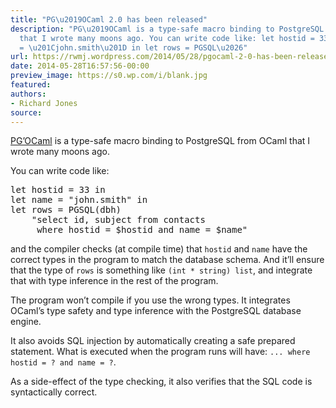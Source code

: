 ```yaml
---
title: "PG\u2019OCaml 2.0 has been released"
description: "PG\u2019OCaml is a type-safe macro binding to PostgreSQL from OCaml
  that I wrote many moons ago. You can write code like: let hostid = 33 in let name
  = \u201Cjohn.smith\u201D in let rows = PGSQL\u2026"
url: https://rwmj.wordpress.com/2014/05/28/pgocaml-2-0-has-been-released/
date: 2014-05-28T16:57:56-00:00
preview_image: https://s0.wp.com/i/blank.jpg
featured:
authors:
- Richard Jones
source:
---
```


<p><a href="http://pgocaml.forge.ocamlcore.org/">PG&rsquo;OCaml</a> is a type-safe macro binding to PostgreSQL from OCaml that I wrote many moons ago.</p>
<p>You can write code like:</p>
<pre>
let hostid = 33 in
let name = &quot;john.smith&quot; in
let rows = PGSQL(dbh)
    &quot;select id, subject from contacts
     where hostid = $hostid and name = $name&quot;
</pre>
<p>and the compiler checks (at compile time) that <code>hostid</code> and <code>name</code> have the correct types in the program to match the database schema.  And it&rsquo;ll ensure that the type of <code>rows</code> is something like <code>(int * string) list</code>, and integrate that with type inference in the rest of the program.</p>
<p>The program won&rsquo;t compile if you use the wrong types.  It integrates OCaml&rsquo;s type safety and type inference with the PostgreSQL database engine.</p>
<p>It also avoids SQL injection by automatically creating a safe prepared statement.  What is executed when the program runs will have: <code>... where hostid = ? and name = ?</code>.</p>
<p>As a side-effect of the type checking, it also verifies that the SQL code is syntactically correct.</p>

